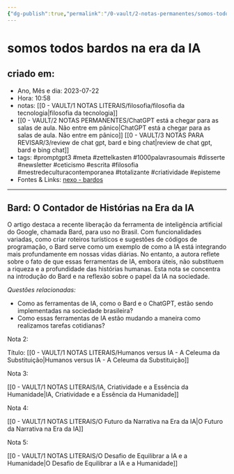 ```yaml
---
{"dg-publish":true,"permalink":"/0-vault/2-notas-permanentes/somos-todos-bardos-na-era-da-ia/","tags":["permanente","promptgpt3","meta","zettelkasten","1000palavrasoumais","disserte","newsletter","ceticismo","escrita","filosofia","mestredeculturacontemporanea","totalizante","criatividade","episteme"],"dgHomeLink":true,"dgShowLocalGraph":true,"dgShowFileTree":true,"dgEnableSearch":true}
---
```


# somos todos bardos na era da IA

## criado em: 
-  Ano, Mês e dia: 2023-07-22
- Hora: 10:58
- notas: [[0 - VAULT/1 NOTAS LITERAIS/filosofia/filosofia da tecnologia\|filosofia da tecnologia]]
- [[0 - VAULT/2 NOTAS PERMANENTES/ChatGPT está a chegar para as salas de aula. Não entre em pânico\|ChatGPT está a chegar para as salas de aula. Não entre em pânico]]
  [[0 - VAULT/3 NOTAS PARA REVISAR/3/review de chat gpt, bard e bing chat\|review de chat gpt, bard e bing chat]]
- tags: 
  #promptgpt3 #meta #zettelkasten #1000palavrasoumais #disserte #newsletter #ceticismo #escrita #filosofia #mestredeculturacontemporanea #totalizante #criatividade #episteme
- Fontes & Links: [nexo - bardos](https://www.nexojornal.com.br/colunistas/2023/Somos-todos-bardos-contar-hist%C3%B3rias-na-era-da-IA)
---

## Bard: O Contador de Histórias na Era da IA

O artigo destaca a recente liberação da ferramenta de inteligência artificial do Google, chamada Bard, para uso no Brasil. Com funcionalidades variadas, como criar roteiros turísticos e sugestões de códigos de programação, o Bard serve como um exemplo de como a IA está integrando mais profundamente em nossas vidas diárias. No entanto, a autora reflete sobre o fato de que essas ferramentas de IA, embora úteis, não substituem a riqueza e a profundidade das histórias humanas. Esta nota se concentra na introdução do Bard e na reflexão sobre o papel da IA na sociedade.

*Questões relacionadas:*
- Como as ferramentas de IA, como o Bard e o ChatGPT, estão sendo implementadas na sociedade brasileira?
- Como essas ferramentas de IA estão mudando a maneira como realizamos tarefas cotidianas?

Nota 2:

Título: [[0 - VAULT/1 NOTAS LITERAIS/Humanos versus IA - A Celeuma da Substituição\|Humanos versus IA - A Celeuma da Substituição]]

Nota 3:

[[0 - VAULT/1 NOTAS LITERAIS/IA, Criatividade e a Essência da Humanidade\|IA, Criatividade e a Essência da Humanidade]]

Nota 4:

[[0 - VAULT/1 NOTAS LITERAIS/O Futuro da Narrativa na Era da IA\|O Futuro da Narrativa na Era da IA]]

Nota 5:

[[0 - VAULT/1 NOTAS LITERAIS/O Desafio de Equilibrar a IA e a Humanidade\|O Desafio de Equilibrar a IA e a Humanidade]]